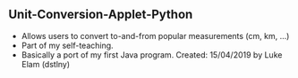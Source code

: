 ## Unit-Conversion-Applet-Python
- Allows users to convert to-and-from popular measurements (cm, km, ...)
- Part of my self-teaching.
- Basically a port of my first Java program.
Created: 15/04/2019 by Luke Elam (dstlny)
